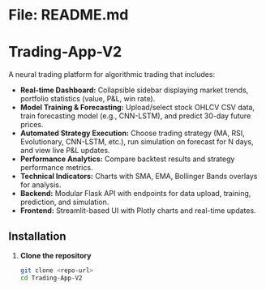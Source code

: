 # File: README.md
# Trading-App-V2

A neural trading platform for algorithmic trading that includes:

- **Real-time Dashboard:** Collapsible sidebar displaying market trends, portfolio statistics (value, P&L, win rate).
- **Model Training & Forecasting:** Upload/select stock OHLCV CSV data, train forecasting model (e.g., CNN-LSTM), and predict 30-day future prices.
- **Automated Strategy Execution:** Choose trading strategy (MA, RSI, Evolutionary, CNN-LSTM, etc.), run simulation on forecast for N days, and view live P&L updates.
- **Performance Analytics:** Compare backtest results and strategy performance metrics.
- **Technical Indicators:** Charts with SMA, EMA, Bollinger Bands overlays for analysis.
- **Backend:** Modular Flask API with endpoints for data upload, training, prediction, and simulation.
- **Frontend:** Streamlit-based UI with Plotly charts and real-time updates.

## Installation

1. **Clone the repository**  
   ```bash
   git clone <repo-url>
   cd Trading-App-V2

